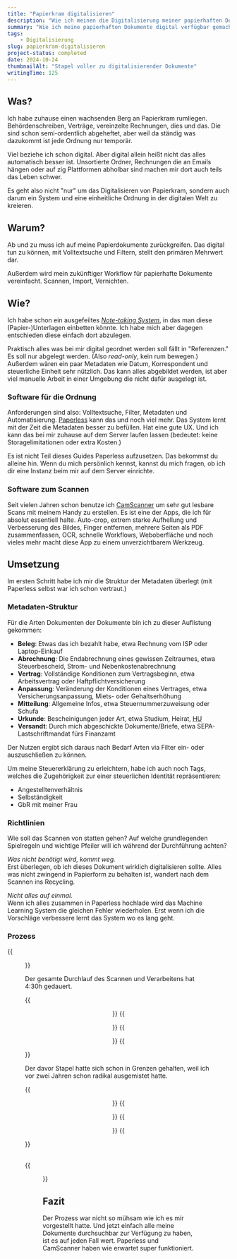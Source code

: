 ```yaml
---
title: "Papierkram digitalisieren"
description: "Wie ich meinen die Digitalisierung meiner papierhaften Dokumente umgesetzt habe. Werkzeuge, Motivation und Vorgehen sind erklärt."
summary: "Wie ich meine papierhaften Dokumente digital verfügbar gemacht habe."
tags:
    - Digitalisierung
slug: papierkram-digitalisieren
project-status: completed
date: 2024-10-24
thumbnailAlt: "Stapel voller zu digitalisierender Dokumente"
writingTime: 125
---
```


## Was?

Ich habe zuhause einen wachsenden Berg an Papierkram rumliegen.
Behördenschreiben, Verträge, vereinzelte Rechnungen, dies und das.
Die sind schon semi-ordentlich abgeheftet, aber weil da ständig was
dazukommt ist jede Ordnung nur temporär.

Viel beziehe ich schon digital.
Aber digital allein heißt nicht das alles automatisch besser ist.
Unsortierte Ordner, Rechnungen die an Emails hängen oder auf zig Plattformen
abholbar sind machen mir dort auch teils das Leben schwer.

Es geht also nicht "nur" um das Digitalisieren von Papierkram, sondern auch
darum ein System und eine einheitliche Ordnung in der digitalen Welt zu
kreieren.

## Warum?

Ab und zu muss ich auf meine Papierdokumente zurückgreifen.
Das digital tun zu können, mit Volltextsuche und Filtern, stellt den
primären Mehrwert dar.

Außerdem wird mein zukünftiger Workflow für papierhafte Dokumente
vereinfacht.
Scannen, Import, Vernichten.

## Wie?

Ich habe schon ein ausgefeiltes [_Note-taking System_](https://www.buildingasecondbrain.com/), in das man diese
(Papier-)Unterlagen einbetten könnte.
Ich habe mich aber dagegen entschieden diese einfach dort abzulegen.

Praktisch alles was bei mir digital geordnet werden soll fällt in
"Referenzen."
Es soll nur abgelegt werden.
(Also _read-only_, kein rum bewegen.)
Außerdem wären ein paar Metadaten wie Datum, Korrespondent und steuerliche
Einheit sehr nützlich.
Das kann alles abgebildet werden, ist aber viel manuelle Arbeit in einer
Umgebung die nicht dafür ausgelegt ist.

### Software für die Ordnung

Anforderungen sind also: Volltextsuche, Filter, Metadaten und
Automatisierung.
[Paperless](https://docs.paperless-ngx.com/) kann das und noch viel mehr.
Das System lernt mit der Zeit die Metadaten besser zu befüllen.
Hat eine gute UX.
Und ich kann das bei mir zuhause auf dem Server laufen lassen (bedeutet:
keine Storagelimitationen oder extra Kosten.)

Es ist nicht Teil dieses Guides Paperless aufzusetzen.
Das bekommst du alleine hin.
Wenn du mich persönlich kennst, kannst du mich fragen, ob ich dir eine
Instanz beim mir auf dem Server einrichte.

### Software zum Scannen

Seit vielen Jahren schon benutze ich [CamScanner](https://www.camscanner.com/)
um sehr gut lesbare Scans mit meinem Handy zu erstellen.
Es ist eine der Apps, die ich für absolut essentiell halte.
Auto-crop, extrem starke Aufhellung und Verbesserung des Bildes, Finger
entfernen, mehrere Seiten als PDF zusammenfassen, OCR, schnelle Workflows,
Weboberfläche und noch vieles mehr macht diese App zu einem unverzichtbarem
Werkzeug.

## Umsetzung

Im ersten Schritt habe ich mir die Struktur der Metadaten überlegt (mit
Paperless selbst war ich schon vertraut.)

### Metadaten-Struktur

Für die Arten Dokumenten der Dokumente bin ich zu dieser Auflistung
gekommen:

- **Beleg**: Etwas das ich bezahlt habe, etwa Rechnung vom ISP oder
Laptop-Einkauf
- **Abrechnung**: Die Endabrechnung eines gewissen Zeitraumes, etwa
Steuerbescheid, Strom- und Nebenkostenabrechnung
- **Vertrag**: Vollständige Konditionen zum Vertragsbeginn, etwa
Arbeitsvertrag oder Haftpflichtversicherung
- **Anpassung**: Veränderung der Konditionen eines Vertrages, etwa
Versicherungsanpassung, Miets- oder Gehaltserhöhung
- **Mitteilung**: Allgemeine Infos, etwa Steuernummerzuweisung oder Schufa
- **Urkunde**: Bescheinigungen jeder Art, etwa Studium, Heirat, <abbr title="Nachweis zur Hauptuntersuchung des Autos">HU</abbr>
- **Versandt**: Durch mich abgeschickte Dokumente/Briefe, etwa SEPA-Lastschriftmandat
fürs Finanzamt

Der Nutzen ergibt sich daraus nach Bedarf Arten via Filter ein- oder
auszuschließen zu können.

Um meine Steuererklärung zu erleichtern, habe ich auch noch Tags, welches
die Zugehörigkeit zur einer steuerlichen Identität repräsentieren:

- Angestelltenverhältnis
- Selbständigkeit
- GbR mit meiner Frau

### Richtlinien

Wie soll das Scannen von statten gehen?
Auf welche grundlegenden Spielregeln und wichtige Pfeiler will ich
während der Durchführung achten?

_Was nicht benötigt wird, kommt weg._
<br>Erst überlegen, ob ich dieses Dokument wirklich digitalisieren sollte.
Alles was nicht zwingend in Papierform zu behalten ist, wandert nach dem
Scannen ins Recycling.

_Nicht alles auf einmal._
<br>Wenn ich alles zusammen in Paperless hochlade wird das Machine Learning
System die gleichen Fehler wiederholen.
Erst wenn ich die Vorschläge verbessere lernt das System wo es lang geht.

### Prozess

{{<figure src="./cover.de.jpg" class="w-10/12" alt="Stapel davor aus der Seitenansicht">}}

Der gesamte Durchlauf des Scannen und Verarbeitens hat 4:30h gedauert.

{{<center>}}
    {{<figure src="./before.de.jpg" class="w-12/12" alt="Stapel Davor" caption="Ordner davor">}}
    {{<figure src="./after.de.jpg" class="w-12/12" alt="Stapel Danach" caption="Ordner danach">}}
{{</center>}}

Der davor Stapel hatte sich schon in Grenzen gehalten, weil ich vor zwei
Jahren schon radikal ausgemistet hatte.

{{<center>}}
    {{<figure src="./paperless-before.de.png" class="w-12/12" alt="Paperless stats before" caption="Paperless Statistik davor">}}
    {{<figure src="./paperless-after.de.png" class="w-12/12" alt="Paperless stats after" caption="Paperless Statistik danach">}}
{{</center>}}

<br>
{{<figure src="./schmierpapier.de.jpg" class="w-12/12" alt="Aussortiertes dient als Schmierpapier" caption="Überreste finden Verwendung als Schmierpapier">}}

## Fazit

Der Prozess war nicht so mühsam wie ich es mir vorgestellt hatte.
Und jetzt einfach alle meine Dokumente durchsuchbar zur Verfügung zu haben,
ist es auf jeden Fall wert.
Paperless und CamScanner haben wie erwartet super funktioniert.

